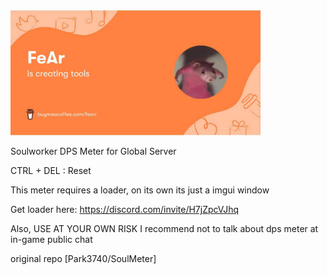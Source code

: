  <a href="https://www.buymeacoffee.com/fearr" target="_blank">
	<img
	 src="image.jpg"
	 width="400px"
	 />
 </a>

Soulworker DPS Meter for Global Server

CTRL + DEL : Reset


This meter requires a loader, on its own its just a imgui window

Get loader here: https://discord.com/invite/H7jZpcVJhq

Also, USE AT YOUR OWN RISK
I recommend not to talk about dps meter at in-game public chat


original repo [Park3740/SoulMeter]

